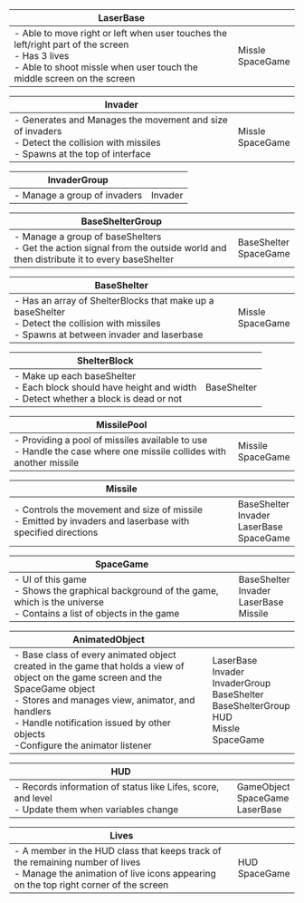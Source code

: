
| LaserBase | |
|---|---|
|  - Able to move right or left when user touches the left/right part of the screen <br> - Has 3 lives <br> - Able to shoot missle when user touch the middle screen on the screen |  Missle <br> SpaceGame |



| Invader | |
|---|---|
|  - Generates and Manages the movement and size of invaders <br> - Detect the collision with missiles <br> - Spawns at the top of interface |  Missle <br> SpaceGame |


| InvaderGroup | |
|---|---|
|  - Manage a group of invaders|  Invader |


| BaseShelterGroup | |
|---|---|
|  - Manage a group of baseShelters  <br> - Get the action signal from the outside world and then distribute it to every baseShelter  |  BaseShelter <br> SpaceGame |



| BaseShelter | |
|---|---|
|  - Has an array of ShelterBlocks that make up a baseShelter  <br> - Detect the collision with missiles <br> - Spawns at between invader and laserbase |  Missle <br> SpaceGame |


| ShelterBlock | |
|---|---|
|  - Make up each baseShelter  <br> - Each block should have height and width <br> - Detect whether a block is dead or not | BaseShelter |




| MissilePool | |
|---|---|
|  - Providing a pool of missiles available to use  <br> - Handle the case where one missile collides with another missile |  Missile <br> SpaceGame |



| Missile | |
|---|---|
|  - Controls the movement and size of missile  <br> - Emitted by invaders and laserbase with specified directions |  BaseShelter <br> Invader <br> LaserBase <br> SpaceGame |


| SpaceGame | |
|---|---|
|  - UI of this game  <br> - Shows the graphical background of the game, which is the universe <br> - Contains a list of objects in the game |  BaseShelter <br> Invader <br> LaserBase <br> Missile |



| AnimatedObject | |
|---|---|
|  - Base class of every animated object created in the game that holds a view of object on the game screen and the SpaceGame object  <br> - Stores and manages view, animator, and handlers <br> - Handle notification issued by other objects <br> -Configure the animator listener | LaserBase <br> Invader <br> InvaderGroup <br> BaseShelter <br> BaseShelterGroup <br> HUD <br> Missle <br> SpaceGame |


| HUD | |
|---|---|
|  - Records information of status like Lifes, score, and level  <br> - Update them when variables change |  GameObject <br> SpaceGame <br> LaserBase |

| Lives | |
|---|---|
|  - A member in the HUD class that keeps track of the remaining number of lives  <br> - Manage the animation of live icons appearing on the top right corner of the screen |  HUD <br> SpaceGame |

